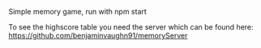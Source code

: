 
Simple memory game, run with npm start

To see the highscore table you need the server which can be found here: 
https://github.com/benjaminvaughn91/memoryServer
